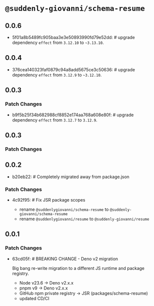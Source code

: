# `@suddenly-giovanni/schema-resume`

## 0.0.6
- 5f01a8b5489fc905baa3e3e50893990fd79e52dd: # upgrade dependency `effect` from `3.12.10` to `~3.13.10`. 

## 0.0.4
- 376cea140323faf0879c94a8add5675ce3c50636: # upgrade dependency `effect` from `3.12.9` to `~3.12.10`. 

## 0.0.3

### Patch Changes
- b9f5b25f34b682988cf8852e174aa768a608e80f: # upgrade dependency `effect` from `3.12.7` to `3.12.9`.

## 0.0.3

### Patch Changes

## 0.0.2

- b20eb22: # Completely migrated away from package.json

### Patch Changes

- 4c92f95: # Fix JSR package scopes

	- rename `@suddenlygiovanni/schema-resume` to `@suddenly-giovanni/schema-resume`
	- rename `@suddenlygiovanni/resume` to `@suddenly-giovanni/resume`

## 0.0.1

### Patch Changes

- 63cd05f: # BREAKING CHANGE - Deno v2 migration

	Big bang re-write migration to a different JS runtime and package registry.

	- Node v23.6 -> Deno v2.x.x
	- pnpm v9 -> Deno v2.x.x
	- GitHub npm private registry -> JSR (packages/schema-resume)
	- updated CD/CI
